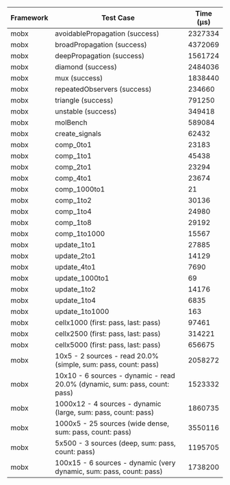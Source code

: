 | Framework | Test Case | Time (μs) |
| --- | --- | --- |
| mobx | avoidablePropagation (success) | 2327334 |
| mobx | broadPropagation (success) | 4372069 |
| mobx | deepPropagation (success) | 1561724 |
| mobx | diamond (success) | 2484036 |
| mobx | mux (success) | 1838440 |
| mobx | repeatedObservers (success) | 234660 |
| mobx | triangle (success) | 791250 |
| mobx | unstable (success) | 349418 |
| mobx | molBench | 589084 |
| mobx | create_signals | 62432 |
| mobx | comp_0to1 | 23183 |
| mobx | comp_1to1 | 45438 |
| mobx | comp_2to1 | 23294 |
| mobx | comp_4to1 | 23674 |
| mobx | comp_1000to1 | 21 |
| mobx | comp_1to2 | 30136 |
| mobx | comp_1to4 | 24980 |
| mobx | comp_1to8 | 29192 |
| mobx | comp_1to1000 | 15567 |
| mobx | update_1to1 | 27885 |
| mobx | update_2to1 | 14129 |
| mobx | update_4to1 | 7690 |
| mobx | update_1000to1 | 69 |
| mobx | update_1to2 | 14176 |
| mobx | update_1to4 | 6835 |
| mobx | update_1to1000 | 163 |
| mobx | cellx1000 (first: pass, last: pass) | 97461 |
| mobx | cellx2500 (first: pass, last: pass) | 314221 |
| mobx | cellx5000 (first: pass, last: pass) | 656675 |
| mobx | 10x5 - 2 sources - read 20.0% (simple, sum: pass, count: pass) | 2058272 |
| mobx | 10x10 - 6 sources - dynamic - read 20.0% (dynamic, sum: pass, count: pass) | 1523332 |
| mobx | 1000x12 - 4 sources - dynamic (large, sum: pass, count: pass) | 1860735 |
| mobx | 1000x5 - 25 sources (wide dense, sum: pass, count: pass) | 3550116 |
| mobx | 5x500 - 3 sources (deep, sum: pass, count: pass) | 1195705 |
| mobx | 100x15 - 6 sources - dynamic (very dynamic, sum: pass, count: pass) | 1738200 |
